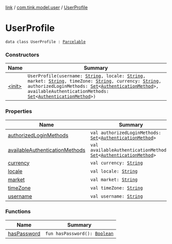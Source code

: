 [link](../../index.md) / [com.tink.model.user](../index.md) / [UserProfile](./index.md)

# UserProfile

`data class UserProfile : `[`Parcelable`](https://developer.android.com/reference/android/os/Parcelable.html)

### Constructors

| Name | Summary |
|---|---|
| [&lt;init&gt;](-init-.md) | `UserProfile(username: `[`String`](https://kotlinlang.org/api/latest/jvm/stdlib/kotlin/-string/index.html)`, locale: `[`String`](https://kotlinlang.org/api/latest/jvm/stdlib/kotlin/-string/index.html)`, market: `[`String`](https://kotlinlang.org/api/latest/jvm/stdlib/kotlin/-string/index.html)`, timeZone: `[`String`](https://kotlinlang.org/api/latest/jvm/stdlib/kotlin/-string/index.html)`, currency: `[`String`](https://kotlinlang.org/api/latest/jvm/stdlib/kotlin/-string/index.html)`, authorizedLoginMethods: `[`Set`](https://kotlinlang.org/api/latest/jvm/stdlib/kotlin.collections/-set/index.html)`<`[`AuthenticationMethod`](../../com.tink.model.authentication/-authentication-method/index.md)`>, availableAuthenticationMethods: `[`Set`](https://kotlinlang.org/api/latest/jvm/stdlib/kotlin.collections/-set/index.html)`<`[`AuthenticationMethod`](../../com.tink.model.authentication/-authentication-method/index.md)`>)` |

### Properties

| Name | Summary |
|---|---|
| [authorizedLoginMethods](authorized-login-methods.md) | `val authorizedLoginMethods: `[`Set`](https://kotlinlang.org/api/latest/jvm/stdlib/kotlin.collections/-set/index.html)`<`[`AuthenticationMethod`](../../com.tink.model.authentication/-authentication-method/index.md)`>` |
| [availableAuthenticationMethods](available-authentication-methods.md) | `val availableAuthenticationMethods: `[`Set`](https://kotlinlang.org/api/latest/jvm/stdlib/kotlin.collections/-set/index.html)`<`[`AuthenticationMethod`](../../com.tink.model.authentication/-authentication-method/index.md)`>` |
| [currency](currency.md) | `val currency: `[`String`](https://kotlinlang.org/api/latest/jvm/stdlib/kotlin/-string/index.html) |
| [locale](locale.md) | `val locale: `[`String`](https://kotlinlang.org/api/latest/jvm/stdlib/kotlin/-string/index.html) |
| [market](market.md) | `val market: `[`String`](https://kotlinlang.org/api/latest/jvm/stdlib/kotlin/-string/index.html) |
| [timeZone](time-zone.md) | `val timeZone: `[`String`](https://kotlinlang.org/api/latest/jvm/stdlib/kotlin/-string/index.html) |
| [username](username.md) | `val username: `[`String`](https://kotlinlang.org/api/latest/jvm/stdlib/kotlin/-string/index.html) |

### Functions

| Name | Summary |
|---|---|
| [hasPassword](has-password.md) | `fun hasPassword(): `[`Boolean`](https://kotlinlang.org/api/latest/jvm/stdlib/kotlin/-boolean/index.html) |
